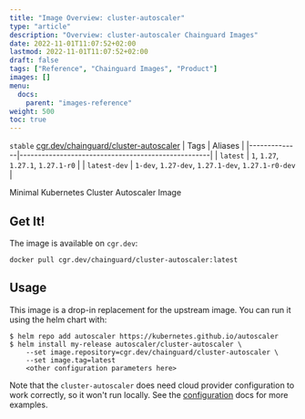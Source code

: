 ```yaml
---
title: "Image Overview: cluster-autoscaler"
type: "article"
description: "Overview: cluster-autoscaler Chainguard Images"
date: 2022-11-01T11:07:52+02:00
lastmod: 2022-11-01T11:07:52+02:00
draft: false
tags: ["Reference", "Chainguard Images", "Product"]
images: []
menu:
  docs:
    parent: "images-reference"
weight: 500
toc: true
---
```


`stable` [cgr.dev/chainguard/cluster-autoscaler](https://github.com/chainguard-images/images/tree/main/images/cluster-autoscaler)
| Tags         | Aliases                                            |
|--------------|----------------------------------------------------|
| `latest`     | `1`, `1.27`, `1.27.1`, `1.27.1-r0`                 |
| `latest-dev` | `1-dev`, `1.27-dev`, `1.27.1-dev`, `1.27.1-r0-dev` |



Minimal Kubernetes Cluster Autoscaler Image

## Get It!

The image is available on `cgr.dev`:

```
docker pull cgr.dev/chainguard/cluster-autoscaler:latest
```

## Usage

This image is a drop-in replacement for the upstream image.
You can run it using the helm chart with:

```shell
$ helm repo add autoscaler https://kubernetes.github.io/autoscaler
$ helm install my-release autoscaler/cluster-autoscaler \
    --set image.repository=cgr.dev/chainguard/cluster-autoscaler \
    --set image.tag=latest
    <other configuration parameters here>
```

Note that the `cluster-autoscaler` does need cloud provider configuration to work correctly, so it won't run locally.
See the [configuration](https://github.com/kubernetes/autoscaler/tree/master/charts/cluster-autoscaler) docs for more examples.

